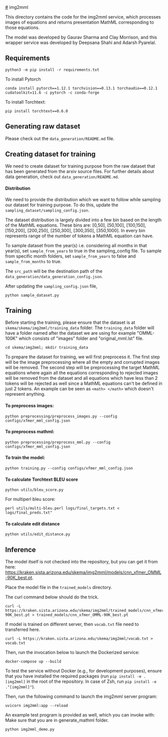 [#](#) img2mml

This directory contains the code for the img2mml service, which processes images
of equations and returns presentation MathML corresponding to those equations.

The model was developed by Gaurav Sharma and Clay Morrison, and this wrapper
service was developed by Deepsana Shahi and Adarsh Pyarelal.

## Requirements
```
python3 -m pip install -r requirements.txt
```

To install Pytorch
```
conda install pytorch==1.12.1 torchvision==0.13.1 torchaudio==0.12.1 cudatoolkit=11.6 -c pytorch -c conda-forge
```

To install Torchtext:
```
pip install torchtext==0.6.0
```
## Generating raw dataset
Please check out the `data_generation/README.md` file.

## Creating dataset for training
We need to create dataset for training purpose from the raw dataset that has been generated from the arxiv source files. For further details about data generation, check out `data_generation/README.md`.

#### Distribution
We need to provide the distribution which we want to follow while sampling our dataset for training purpose. To do this, update the `sampling_dataset/sampling_config.json`.

The dataset distribution is largely divided into a few bin based on the length of the MathML equations. These bins are:
[0,50], [50,100], [100,150], [150,200], [200,250], [250,300], [300,350], [350,1000]. In every bin represents range of the number of tokens a MathML equation can have.

To sample dataset from the year(s) i.e. considering all months in that year(s), set `sample_from_years` to true in the sampling_config file. To sample from specific month folders, set `sample_from_years` to false and `sample_from_months` to true.

The `src_path` will be the destination path of the `data_generation/data_generation_config.json`.

After updating the `sampling_config.json` file,
```
python sample_dataset.py
```


## Training

Before starting the training, please ensure that the dataset is at `skema/skema/img2mml/training_data` folder. The `training_data` folder will have a folder named after the dataset we are using for example "OMML-100K" which consists of "images" folder and "original_mml.lst" file.

```
cd skema/img2mml; mkdir training_data
```

To prepare the dataset for training, we will first preprocess it. The first step will be the image preprocessing where all the empty and corrupted images will be removed. The second step will be preprocessing the target MathML equations where again all the equations corresponding to rejected images will be removed from the dataset and all equations which have less than 2 tokens will be rejected as well since a MathML equations can't be defined in just 2 tokens. An example can be seen as `<math> </math>` which doesn't represent anything.

#### To preprocess images:
```
python preprocessing/preprocess_images.py --config configs/xfmer_mml_config.json
```

#### To preprocess mathml:
```
python preprocessing/preprocess_mml.py --config configs/xfmer_mml_config.json
```

#### To train the model:
```
python training.py --config configs/xfmer_mml_config.json
```

#### To calculate Torchtext BLEU score
```
python utils/bleu_score.py
```

For multiperl bleu score:
```
perl utils/multi-bleu.perl logs/final_targets.txt < logs/final_preds.txt"
```

#### To calculate edit distance
```
python utils/edit_distance.py
```

## Inference

The model itself is not checked into the repository, but you can get it from
here:
https://kraken.sista.arizona.edu/skema/img2mml/models/cnn_xfmer_OMML-90K_best.pt.

Place the model file in the `trained_models` directory.

The curl command below should do the trick.

```
curl -L https://kraken.sista.arizona.edu/skema/img2mml/trained_models/cnn_xfmer_OMML-90K_best.pt > trained_models/cnn_xfmer_OMML-90K_best.pt
```

If model is trained on different server, then `vocab.txt` file need to transferred here.
```
curl -L https://kraken.sista.arizona.edu/skema/img2mml/vocab.txt > vocab.txt
```

Then, run the invocation below to launch the Dockerized service:

```
docker-compose up --build
```

To test the service without Docker (e.g., for development purposes), ensure
that you have installed the required packages (run `pip install -e .[img2mml]`
in the root of the repository. In case of Zsh, run `pip install -e ."[img2mml]"`).

Then, run the following command to launch the img2mml server program:

```
uvicorn img2mml:app --reload
```

An example test program is provided as well, which you can invoke with:
Make sure that you are in generate_mathml folder.

```
python img2mml_demo.py
```
